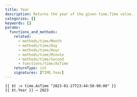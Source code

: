 ```yaml
---
title: Year
description: Returns the year of the given time.Time value.
categories: []
keywords: []
params:
  functions_and_methods:
    related:
      - methods/time/Month
      - methods/time/Day
      - methods/time/Hour
      - methods/time/Minute
      - methods/time/Second
      - functions/time/AsTime
    returnType: int
    signatures: [TIME.Year]
---
```


```go-html-template
{{ $t := time.AsTime "2023-01-27T23:44:58-08:00" }}
{{ $t.Year }} → 2023
```
